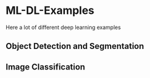 # ML-DL-Examples
Here a lot of different deep learning examples

## Object Detection and Segmentation
## Image Classification
